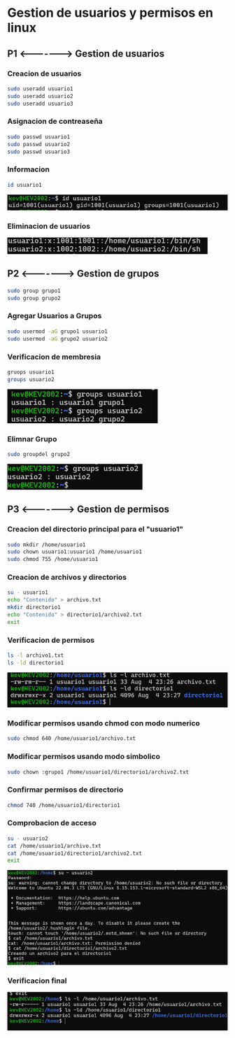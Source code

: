 # Gestion de usuarios y permisos en linux

## P1 <-------> Gestion de usuarios

### Creacion de usuarios

``` bash 
sudo useradd usuario1
sudo useradd usuario2
sudo useradd usuario3
```
### Asignacion de contreaseña

``` bash
sudo passwd usuario1
sudo passwd usuario2
sudo passwd usuario3
``` 
### Informacion

``` bash
id usuario1
``` 
![IDUsuario1](Imagenes/IDUsuario1.png)

### Eliminacion de usuarios

![EliminacionUsuario](Imagenes/Eliminacion.png)

## P2 <-------> Gestion de grupos

``` bash
sudo group grupo1
sudo group grupo2

```
### Agregar Usuarios a Grupos

``` bash
sudo usermod -aG grupo1 usuario1
sudo usermod -aG grupo2 usuario2
``` 

### Verificacion de membresia

``` bash
gruops usuario1
groups usuario2
```

![Membresia](Imagenes/membresia.png)

### Elimnar Grupo
``` bash
sudo groupdel grupo2
```

![Membresia](Imagenes/EliminacionGrupo.png)

## P3 <-------> Gestion de permisos

### Creacion del directorio principal para el "usuario1"

``` bash 
sudo mkdir /home/usuario1
sudo chown usuario1:usuario1 /home/usuario1
sudo chmod 755 /home/usuario1

```
### Creacion de archivos y directorios

``` bash 
su - usuario1
echo "Contenido" > archivo.txt
mkdir directorio1
echo "Contenido" > directorio1/archivo2.txt
exit

```
### Verificacion de permisos
``` bash 
ls -l archivo1.txt
ls -ld directorio1
```

![Membresia](Imagenes/Permisos.png)

### Modificar permisos usando chmod con modo numerico
``` bash 
sudo chmod 640 /home/usuario1/archivo.txt
```

### Modificar permisos usando modo simbolico

``` bash 
sudo chown :grupo1 /home/usuario1/directorio1/archivo2.txt
```

### Confirmar permisos de directorio
``` bash 
chmod 740 /home/usuario1/directorio1
```

### Comprobacion de acceso

``` bash 
su - usuario2
cat /home/usuario1/archivo.txt 
cat /home/usuario1/directorio1/archivo2.txt
exit
```
![acceso0](Imagenes/Acesso.png)

### Verificacion final
![acceso0](Imagenes/Final.png)



